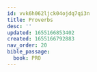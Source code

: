 ```yaml
---
id: vvk6h062ljck04ojdq7qi3n
title: Proverbs
desc: ''
updated: 1655166853402
created: 1655166792883
nav_order: 20
bible_passage:
  book: PRO
---
```


